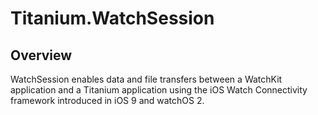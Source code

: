 # Titanium.WatchSession

<ProxySummary/>

## Overview

WatchSession enables data and file transfers between a WatchKit application and a Titanium application
using the iOS Watch Connectivity framework introduced in iOS 9 and watchOS 2.

<ApiDocs/>
